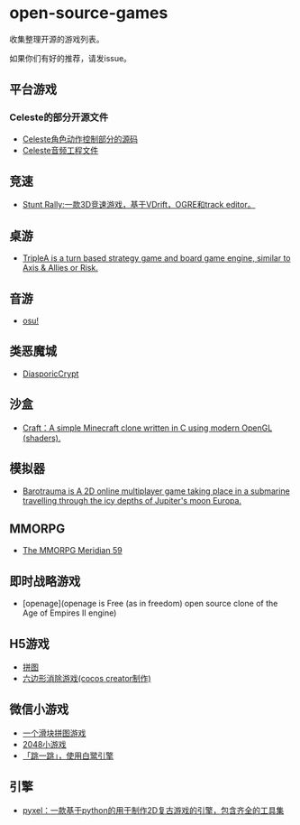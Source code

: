 # open-source-games
收集整理开源的游戏列表。


如果你们有好的推荐，请发issue。
## 平台游戏
### Celeste的部分开源文件
  * [Celeste角色动作控制部分的源码](https://github.com/NoelFB/Celeste)
  * [Celeste音频工程文件](http://gamasutra.com/view/news/317384/Celestes_audio_files_are_now_publicly_available_for_devs.php)

## 竞速
 * [Stunt Rally:一款3D竞速游戏，基于VDrift，OGRE和track editor。](https://github.com/stuntrally/stuntrally) 

## 桌游
 * [TripleA is a turn based strategy game and board game engine, similar to Axis & Allies or Risk.](https://github.com/triplea-game/triplea) 

## 音游
 * [osu!](https://github.com/ppy/osu) 

## 类恶魔城
 * [DiasporicCrypt](https://gitlab.com/beelzy/DiasporicCrypt) 

## 沙盒
 * [Craft：A simple Minecraft clone written in C using modern OpenGL (shaders). ](https://github.com/fogleman/Craft) 

## 模拟器
 * [Barotrauma is A 2D online multiplayer game taking place in a submarine travelling through the icy depths of Jupiter's moon Europa.](https://github.com/Regalis11/Barotrauma) 

## MMORPG
 * [The MMORPG Meridian 59](https://github.com/Meridian59/Meridian59) 

## 即时战略游戏
 * [openage](openage is Free (as in freedom) open source clone of the Age of Empires II engine) 

## H5游戏
 * [拼图](https://github.com/leeenx/puzzle) 
 * [六边形消除游戏(cocos creator制作)](https://github.com/WuBuzi/LBXGame) 

## 微信小游戏
 * [一个滑块拼图游戏](https://github.com/nanwangjkl/sliding_puzzle) 
 * [2048小游戏](https://github.com/windlany/wechat-weapp-2048) 
 * [「跳一跳」，使用白鹭引擎](https://github.com/wswei99/tiaoyitiao) 
 
## 引擎
 * [pyxel：一款基于python的用于制作2D复古游戏的引擎，包含齐全的工具集](https://github.com/kitao/pyxel) 

